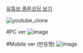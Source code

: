 [유튜브 클론코딩 보기](https://hong-junhyeok.github.io/Youtube_cloneCoding/)

![youtube_clone](https://user-images.githubusercontent.com/48292190/106363895-a45c5900-636e-11eb-8fd6-33f96d2cdc90.gif)

#PC ver
![image](https://user-images.githubusercontent.com/48292190/106363377-948f4580-636b-11eb-9c59-d0e8768a14b0.png)

#Mobile ver (반응형)
![image](https://user-images.githubusercontent.com/48292190/106363401-aa9d0600-636b-11eb-9f05-181c4090ce80.png)
